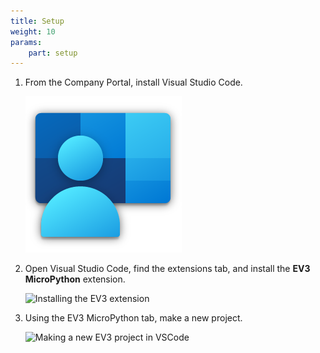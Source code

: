 ```yaml
---
title: Setup
weight: 10
params:
    part: setup
---
```

1.  From the Company Portal, install Visual Studio Code.

    ![Company Portal logo](cp.png)

2.  Open Visual Studio Code, find the extensions tab, and install the **EV3 MicroPython** extension.

    ![Installing the EV3 extension](https://pybricks.com/ev3-micropython/_images/store_label.png)

3.  Using the EV3 MicroPython tab, make a new project.

    ![Making a new EV3 project in VSCode](https://pybricks.com/ev3-micropython/_images/newproject_label.png)
